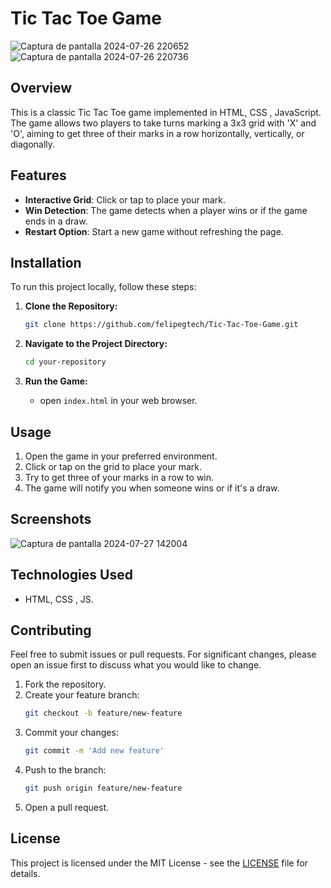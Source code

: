 # Tic Tac Toe Game

![Captura de pantalla 2024-07-26 220652](https://github.com/user-attachments/assets/1aad140f-3bcc-4421-8fdc-a0a85de588bd)![Captura de pantalla 2024-07-26 220736](https://github.com/user-attachments/assets/31cf2ea5-1a43-42c6-ac88-21dbadf0e457)

## Overview

This is a classic Tic Tac Toe game implemented in HTML, CSS , JavaScript. The game allows two players to take turns marking a 3x3 grid with 'X' and 'O', aiming to get three of their marks in a row horizontally, vertically, or diagonally.

## Features

- **Interactive Grid**: Click or tap to place your mark.
- **Win Detection**: The game detects when a player wins or if the game ends in a draw.
- **Restart Option**: Start a new game without refreshing the page.

## Installation

To run this project locally, follow these steps:

1. **Clone the Repository:**
    ```bash
    git clone https://github.com/felipegtech/Tic-Tac-Toe-Game.git
    ```

2. **Navigate to the Project Directory:**
    ```bash
    cd your-repository
    ```

3. **Run the Game:**
    - open `index.html` in your web browser.

## Usage

1. Open the game in your preferred environment.
2. Click or tap on the grid to place your mark.
3. Try to get three of your marks in a row to win.
4. The game will notify you when someone wins or if it's a draw.

## Screenshots

![Captura de pantalla 2024-07-27 142004](https://github.com/user-attachments/assets/4927aa18-9045-447a-9c15-b600f9b7f005)


## Technologies Used

- HTML, CSS , JS.

## Contributing

Feel free to submit issues or pull requests. For significant changes, please open an issue first to discuss what you would like to change.

1. Fork the repository.
2. Create your feature branch:
    ```bash
    git checkout -b feature/new-feature
    ```
3. Commit your changes:
    ```bash
    git commit -m 'Add new feature'
    ```
4. Push to the branch:
    ```bash
    git push origin feature/new-feature
    ```
5. Open a pull request.

## License

This project is licensed under the MIT License - see the [LICENSE](LICENSE) file for details.
